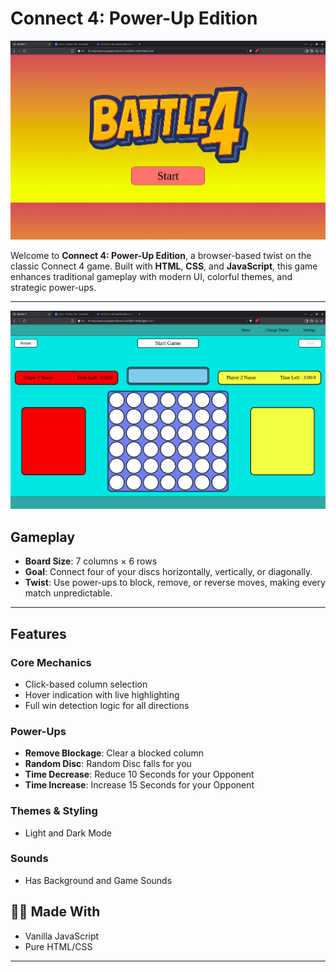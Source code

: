 # Connect 4: Power-Up Edition

![Home.png](Assets/Images/Home.png)

Welcome to **Connect 4: Power-Up Edition**, a browser-based twist on the classic Connect 4 game. Built with **HTML**, **CSS**, and **JavaScript**, this game enhances traditional gameplay with modern UI, colorful themes, and strategic power-ups.

---

![Game.png](Assets/Images/Game.png)

## Gameplay

* **Board Size**: 7 columns × 6 rows
* **Goal**: Connect four of your discs horizontally, vertically, or diagonally.
* **Twist**: Use power-ups to block, remove, or reverse moves, making every match unpredictable.

---

## Features

### Core Mechanics

* Click-based column selection
* Hover indication with live highlighting
* Full win detection logic for all directions

### Power-Ups

* **Remove Blockage**: Clear a blocked column
* **Random Disc**: Random Disc falls for you
* **Time Decrease**: Reduce 10 Seconds for your Opponent
* **Time Increase**: Increase 15 Seconds for your Opponent

### Themes & Styling
* Light and Dark Mode

### Sounds
* Has Background and Game Sounds

## 👨‍💻 Made With

* Vanilla JavaScript
* Pure HTML/CSS

---
